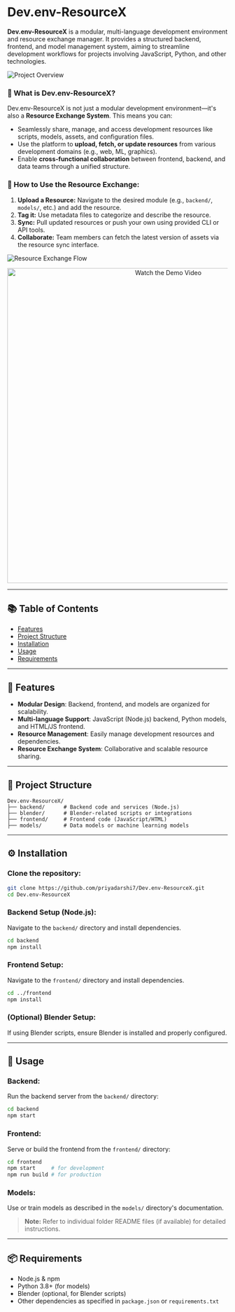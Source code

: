 # Dev.env-ResourceX

**Dev.env-ResourceX** is a modular, multi-language development environment and resource exchange manager. It provides a structured backend, frontend, and model management system, aiming to streamline development workflows for projects involving JavaScript, Python, and other technologies.

![Project Overview](upload-project-overview-image-here)

### 🧠 What is Dev.env-ResourceX?

Dev.env-ResourceX is not just a modular development environment—it's also a **Resource Exchange System**. This means you can:

* Seamlessly share, manage, and access development resources like scripts, models, assets, and configuration files.
* Use the platform to **upload, fetch, or update resources** from various development domains (e.g., web, ML, graphics).
* Enable **cross-functional collaboration** between frontend, backend, and data teams through a unified structure.

### 🔧 How to Use the Resource Exchange:

1. **Upload a Resource:** Navigate to the desired module (e.g., `backend/`, `models/`, etc.) and add the resource.
2. **Tag it:** Use metadata files to categorize and describe the resource.
3. **Sync:** Pull updated resources or push your own using provided CLI or API tools.
4. **Collaborate:** Team members can fetch the latest version of assets via the resource sync interface.

![Resource Exchange Flow](upload-resource-exchange-diagram-here)

<p align="center">
  <a href="https://www.youtube.com/watch?v=TOljqkl3aoM" target="_blank">
    <img src="https://www.youtube.com/watch?v=TOljqkl3aoM/0.jpg" alt="Watch the Demo Video" width="720">
  </a>
</p>

---

## 📚 Table of Contents

* [Features](#features)
* [Project Structure](#project-structure)
* [Installation](#installation)
* [Usage](#usage)
* [Requirements](#requirements)

---

## 🚀 Features

* **Modular Design**: Backend, frontend, and models are organized for scalability.
* **Multi-language Support**: JavaScript (Node.js) backend, Python models, and HTML/JS frontend.
* **Resource Management**: Easily manage development resources and dependencies.
* **Resource Exchange System**: Collaborative and scalable resource sharing.

---

## 📁 Project Structure

```
Dev.env-ResourceX/
├── backend/      # Backend code and services (Node.js)
├── blender/      # Blender-related scripts or integrations
├── frontend/     # Frontend code (JavaScript/HTML)
├── models/       # Data models or machine learning models
```

---

## ⚙️ Installation

### Clone the repository:

```bash
git clone https://github.com/priyadarshi7/Dev.env-ResourceX.git
cd Dev.env-ResourceX
```

### Backend Setup (Node.js):

Navigate to the `backend/` directory and install dependencies.

```bash
cd backend
npm install
```

### Frontend Setup:

Navigate to the `frontend/` directory and install dependencies.

```bash
cd ../frontend
npm install
```

### (Optional) Blender Setup:

If using Blender scripts, ensure Blender is installed and properly configured.

---

## 🧩 Usage

### Backend:

Run the backend server from the `backend/` directory:

```bash
cd backend
npm start
```

### Frontend:

Serve or build the frontend from the `frontend/` directory:

```bash
cd frontend
npm start     # for development
npm run build # for production
```

### Models:

Use or train models as described in the `models/` directory's documentation.

> **Note:** Refer to individual folder README files (if available) for detailed instructions.

---

## 📦 Requirements

* Node.js & npm
* Python 3.8+ (for models)
* Blender (optional, for Blender scripts)
* Other dependencies as specified in `package.json` or `requirements.txt`

